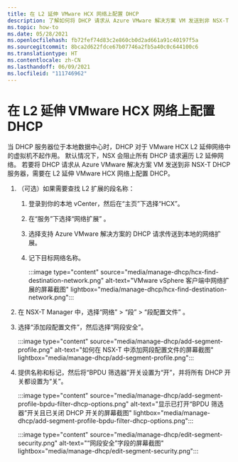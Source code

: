 ```yaml
---
title: 在 L2 延伸 VMware HCX 网络上配置 DHCP
description: 了解如何将 DHCP 请求从 Azure VMware 解决方案 VM 发送到非 NSX-T DHCP 服务器。
ms.topic: how-to
ms.date: 05/28/2021
ms.openlocfilehash: fb72fef74d83c2e860cb0d2ad661a91c40197f5a
ms.sourcegitcommit: 8bca2d622fdce67b07746a2fb5a40c0c644100c6
ms.translationtype: HT
ms.contentlocale: zh-CN
ms.lasthandoff: 06/09/2021
ms.locfileid: "111746962"
---
```

# <a name="configure-dhcp-on-l2-stretched-vmware-hcx-networks"></a>在 L2 延伸 VMware HCX 网络上配置 DHCP

当 DHCP 服务器位于本地数据中心时，DHCP 对于 VMware HCX L2 延伸网络中的虚拟机不起作用。  默认情况下，NSX 会阻止所有 DHCP 请求遍历 L2 延伸网络。 若要将 DHCP 请求从 Azure VMware 解决方案 VM 发送到非 NSX-T DHCP 服务器，需要在 L2 延伸 VMware HCX 网络上配置 DHCP。

1. （可选）如果需要查找 L2 扩展的段名称：

   1. 登录到你的本地 vCenter，然后在“主页”下选择“HCX”。

   1. 在“服务”下选择“网络扩展” 。

   1. 选择支持 Azure VMware 解决方案的 DHCP 请求传送到本地的网络扩展。

   1. 记下目标网络名称。

      :::image type="content" source="media/manage-dhcp/hcx-find-destination-network.png" alt-text="VMware vSphere 客户端中网络扩展的屏幕截图" lightbox="media/manage-dhcp/hcx-find-destination-network.png":::

1. 在 NSX-T Manager 中，选择“网络” > “段” > “段配置文件”  。

1. 选择“添加段配置文件”，然后选择“网段安全”。

   :::image type="content" source="media/manage-dhcp/add-segment-profile.png" alt-text="如何在 NSX-T 中添加网段配置文件的屏幕截图" lightbox="media/manage-dhcp/add-segment-profile.png":::
1. 提供名称和标记，然后将“BPDU 筛选器”开关设置为“开”，并将所有 DHCP 开关都设置为“关”。

   :::image type="content" source="media/manage-dhcp/add-segment-profile-bpdu-filter-dhcp-options.png" alt-text="显示已打开“BPDU 筛选器”开关且已关闭 DHCP 开关的屏幕截图" lightbox="media/manage-dhcp/add-segment-profile-bpdu-filter-dhcp-options.png":::
    
   :::image type="content" source="media/manage-dhcp/edit-segment-security.png" alt-text="“网段安全”字段的屏幕截图" lightbox="media/manage-dhcp/edit-segment-security.png":::
